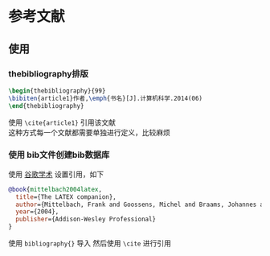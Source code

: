 # 参考文献

## 使用

### thebibliography排版

```latex
\begin{thebibliography}{99}
\bibiten{article1}作者,\emph{书名}[J].计算机科学.2014(06)
\end{thebibliography}
```
使用 `\cite{article1}` 引用该文献\
这种方式每一个文献都需要单独进行定义，比较麻烦

###  使用 bib文件创建bib数据库

使用 [谷歌学术](https://scholar.google.com) 设置引用，如下

```bib
@book{mittelbach2004latex,
  title={The LATEX companion},
  author={Mittelbach, Frank and Goossens, Michel and Braams, Johannes and Carlisle, David and Rowley, Chris},
  year={2004},
  publisher={Addison-Wesley Professional}
}
```

使用 `bibliography{}` 导入 然后使用 `\cite` 进行引用